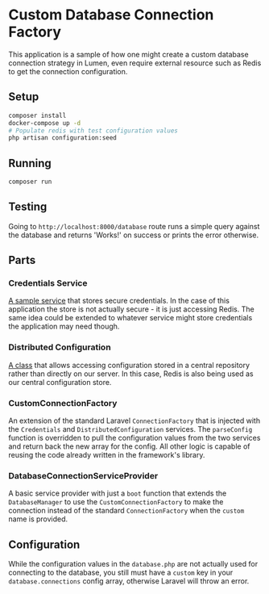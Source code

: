 # Custom Database Connection Factory

This application is a sample of how one might create a custom database connection
strategy in Lumen, even require external resource such as Redis to get the connection
configuration.

## Setup

```bash
composer install
docker-compose up -d
# Populate redis with test configuration values
php artisan configuration:seed
```

## Running

```bash
composer run
```

## Testing

Going to `http://localhost:8000/database` route runs a simple query against the database and
returns 'Works!' on success or prints the error otherwise.

## Parts

### Credentials Service

[A sample service](app/Services/Credentials.php) that stores secure credentials. In the case of this application the store
is not actually secure - it is just accessing Redis. The same idea could be extended to
whatever service might store credentials the application may need though.

### Distributed Configuration

[A class](app/Services/DistributedConfiguration.php) that allows accessing configuration stored in a central repository rather than
directly on our server. In this case, Redis is also being used as our central configuration
store.

### CustomConnectionFactory

An extension of the standard Laravel `ConnectionFactory` that is injected with the `Credentials`
and `DistributedConfiguration` services. The `parseConfig` function is overridden to pull the
configuration values from the two services and return back the new array for the config. All other
logic is capable of reusing the code already written in the framework's library.

### DatabaseConnectionServiceProvider

A basic service provider with just a `boot` function that extends the `DatabaseManager` to use the
`CustomConnectionFactory` to make the connection instead of the standard `ConnectionFactory` when
the `custom` name is provided.


## Configuration

While the configuration values in the `database.php` are not actually used for connecting to the
database, you still must have a `custom` key in your `database.connections` config array, otherwise
Laravel will throw an error.
